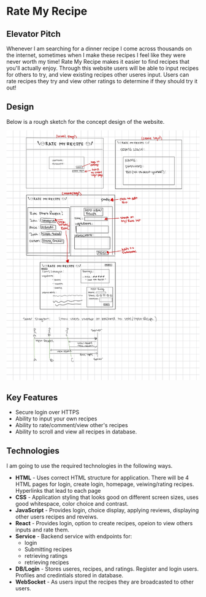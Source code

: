 # Rate My Recipe

## Elevator Pitch

Whenever I am searching for a dinner recipe I come across thousands on the internet, sometimes when I make these recipes I feel like they were never worth my time! Rate My Recipe makes it easier to find recipes that you'll actually enjoy. Through this website users will be able to input recipes for others to try, and view existing recipes other useres input. Users can rate recipes they try and view other ratings to determine if they should try it out!

## Design
Below is a rough sketch for the concept design of the website.

![](rate_my_recipe_design-2.jpg)

## Key Features

- Secure login over HTTPS
- Ability to input your own recipes
- Ability to rate/comment/view other's recipes
- Ability to scroll and view all recipes in database.

## Technologies

I am going to use the required technologies in the following ways.

- **HTML** - Uses correct HTML structure for application. There will be 4 HTML pages for login, create login, homepage, veiwing/rating recipes. Hyperlinks that lead to each page
- **CSS** - Application styling that looks good on different screen sizes, uses good whitespace, color choice and contrast. 
- **JavaScript** - Provides login, choice display, applying reviews, displaying other users recipes and reveiws. 
- **React** - Provides login, option to create recipes, opeion to view others inputs and rate them.
- **Service** - Backend service with endpoints for:
    - login
    - Submitting recipes
    - retrieving ratings
    - retrieving recipes
- **DB/Login** - Stores useres, recipes, and ratings. Register and login users. Profiles and credintials stored in database.
- **WebSocket** - As users input the recipes they are broadcasted to other users.

